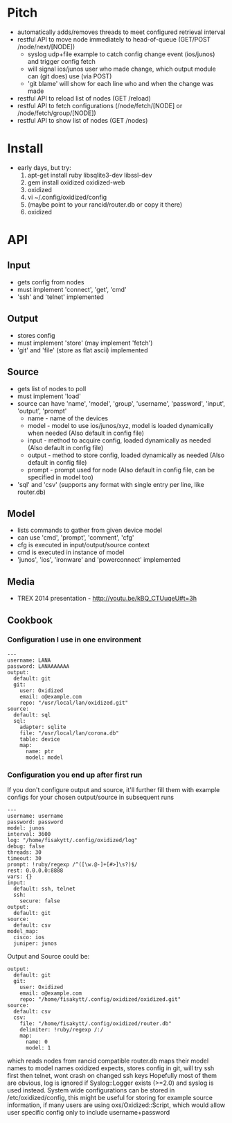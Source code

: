 # Pitch
 * automatically adds/removes threads to meet configured retrieval interval
 * restful API to move node immediately to head-of-queue (GET/POST /node/next/[NODE])
   * syslog udp+file example to catch config change event (ios/junos) and trigger config fetch
   * will signal ios/junos user who made change, which output module can (git does) use (via POST)
   * 'git blame' will show for each line who and when the change was made
 * restful API to reload list of nodes (GET /reload)
 * restful API to fetch configurations (/node/fetch/[NODE] or /node/fetch/group/[NODE])
 * restful API to show list of nodes (GET /nodes)

# Install
 * early days, but try:
   1. apt-get install ruby libsqlite3-dev libssl-dev
   2. gem install oxidized oxidized-web
   3. oxidized
   4. vi ~/.config/oxidized/config
   5. (maybe point to your rancid/router.db or copy it there)
   6. oxidized

# API
## Input
 * gets config from nodes
 * must implement 'connect', 'get', 'cmd'
 * 'ssh' and 'telnet' implemented

## Output
 * stores config
 * must implement 'store' (may implement 'fetch')
 * 'git' and 'file' (store as flat ascii) implemented

## Source
 * gets list of nodes to poll
 * must implement 'load'
 * source can have 'name', 'model', 'group', 'username', 'password', 'input', 'output', 'prompt'
   * name - name of the devices
   * model - model to use ios/junos/xyz, model is loaded dynamically when needed (Also default in config file)
   * input - method to acquire config, loaded dynamically as needed (Also default in config file)
   * output - method to store config, loaded dynamically as needed (Also default in config file)
   * prompt - prompt used for node (Also default in config file, can be specified in model too)
 * 'sql' and 'csv' (supports any format with single entry per line, like router.db)

## Model
 * lists commands to gather from given device model
 * can use 'cmd', 'prompt', 'comment', 'cfg'
 * cfg is executed in input/output/source context
 * cmd is executed in instance of model
 * 'junos', 'ios', 'ironware' and 'powerconnect' implemented

## Media
 * TREX 2014 presentation - http://youtu.be/kBQ_CTUuqeU#t=3h

## Cookbook

### Configuration I use in one environment
```
---
username: LANA
password: LANAAAAAAA
output:
  default: git
  git:
    user: Oxidized
    email: o@example.com
    repo: "/usr/local/lan/oxidized.git"
source:
  default: sql
  sql:
    adapter: sqlite
    file: "/usr/local/lan/corona.db"
    table: device
    map:
      name: ptr
      model: model
```

### Configuration you end up after first run
If you don't configure output and source, it'll further fill them with example
configs for your chosen output/source in subsequent runs
```
---
username: username
password: password
model: junos
interval: 3600
log: "/home/fisakytt/.config/oxidized/log"
debug: false
threads: 30
timeout: 30
prompt: !ruby/regexp /^([\w.@-]+[#>]\s?)$/
rest: 0.0.0.0:8888
vars: {}
input:
  default: ssh, telnet
  ssh:
    secure: false
output:
  default: git
source:
  default: csv
model_map:
  cisco: ios
  juniper: junos
```

Output and Source could be:
```
output:
  default: git
  git:
    user: Oxidized
    email: o@example.com
    repo: "/home/fisakytt/.config/oxidized/oxidized.git"
source:
  default: csv
  csv:
    file: "/home/fisakytt/.config/oxidized/router.db"
    delimiter: !ruby/regexp /:/
    map:
      name: 0
      model: 1
```
which reads nodes from rancid compatible router.db maps their model names to
model names oxidized expects, stores config in git, will try ssh first then
telnet, wont crash on changed ssh keys
Hopefully most of them are obvious, log is ignored if Syslog::Logger exists
(>=2.0) and syslog is used instead.
System wide configurations can be stored in /etc/oxidized/config, this might be
useful for storing for example source information, if many users are using
oxs/Oxidized::Script, which would allow user specific config only to include
username+password


